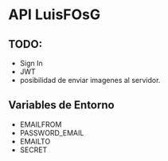 # API LuisFOsG

## TODO:

- Sign In
- JWT
- posibilidad de enviar imagenes al servidor.

## Variables de Entorno

- EMAILFROM
- PASSWORD_EMAIL
- EMAILTO
- SECRET
